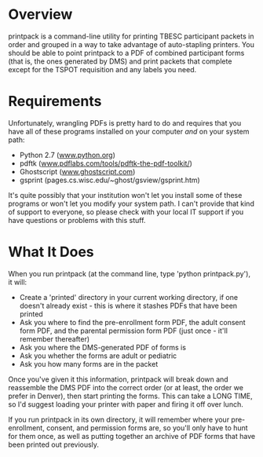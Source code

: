 # Overview
printpack is a command-line utility for printing TBESC participant packets
in order and grouped in a way to take advantage of auto-stapling printers. You
should be able to point printpack to a PDF of combined participant forms (that
is, the ones generated by DMS) and print packets that complete except for
the TSPOT requisition and any labels you need.

# Requirements
Unfortunately, wrangling PDFs is pretty hard to do and requires that you have
all of these programs installed on your computer *and* on your system path:
 - Python 2.7 (www.python.org)
 - pdftk (www.pdflabs.com/tools/pdftk-the-pdf-toolkit/)
 - Ghostscript (www.ghostscript.com)
 - gsprint (pages.cs.wisc.edu/~ghost/gsview/gsprint.htm)

It's quite possibly that your institution won't let you install some of these
programs or won't let you modify your system path. I can't provide that kind
of support to everyone, so please check with your local IT support if you
have questions or problems with this stuff.

# What It Does
When you run printpack (at the command line, type 'python printpack.py'),
it will:
 - Create a 'printed' directory in your current working directory, 
   if one doesn't already exist - this is where it stashes PDFs that have been
   printed
 - Ask you where to find the pre-enrollment form PDF, the adult consent form
   PDF, and the parental permission form PDF (just once - it'll remember
   thereafter)
 - Ask you where the DMS-generated PDF of forms is
 - Ask you whether the forms are adult or pediatric
 - Ask you how many forms are in the packet

Once you've given it this information, printpack will break down and reassemble
the DMS PDF into the correct order (or at least, the order we prefer in Denver),
then start printing the forms. This can take a LONG TIME, so I'd suggest
loading your printer with paper and firing it off over lunch.

If you run printpack in its own directory, it will remember where your
pre-enrollment, consent, and permission forms are, so you'll only have to hunt
for them once, as well as putting together an archive of PDF forms that have
been printed out previously.

